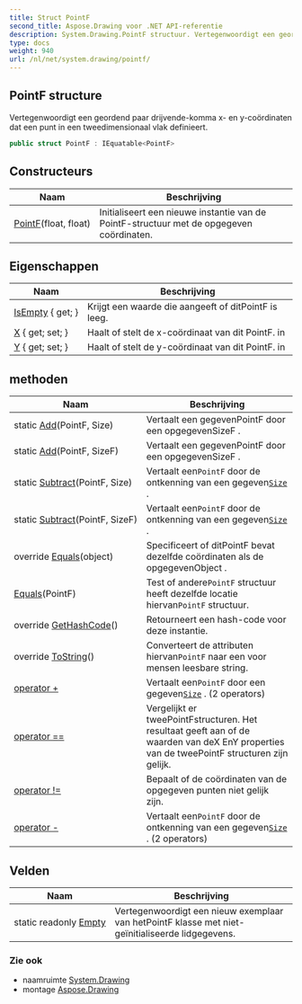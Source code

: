 ```yaml
---
title: Struct PointF
second_title: Aspose.Drawing voor .NET API-referentie
description: System.Drawing.PointF structuur. Vertegenwoordigt een geordend paar drijvendekomma x en ycoördinaten dat een punt in een tweedimensionaal vlak definieert.
type: docs
weight: 940
url: /nl/net/system.drawing/pointf/
---
```

## PointF structure

Vertegenwoordigt een geordend paar drijvende-komma x- en y-coördinaten dat een punt in een tweedimensionaal vlak definieert.

```csharp
public struct PointF : IEquatable<PointF>
```

## Constructeurs

| Naam | Beschrijving |
| --- | --- |
| [PointF](pointf/)(float, float) | Initialiseert een nieuwe instantie van de PointF-structuur met de opgegeven coördinaten. |

## Eigenschappen

| Naam | Beschrijving |
| --- | --- |
| [IsEmpty](../../system.drawing/pointf/isempty/) { get; } | Krijgt een waarde die aangeeft of ditPointF is leeg. |
| [X](../../system.drawing/pointf/x/) { get; set; } | Haalt of stelt de x-coördinaat van dit PointF. in |
| [Y](../../system.drawing/pointf/y/) { get; set; } | Haalt of stelt de y-coördinaat van dit PointF. in |

## methoden

| Naam | Beschrijving |
| --- | --- |
| static [Add](../../system.drawing/pointf/add/#add)(PointF, Size) | Vertaalt een gegevenPointF door een opgegevenSizeF . |
| static [Add](../../system.drawing/pointf/add/#add_1)(PointF, SizeF) | Vertaalt een gegevenPointF door een opgegevenSizeF . |
| static [Subtract](../../system.drawing/pointf/subtract/#subtract)(PointF, Size) | Vertaalt een`PointF` door de ontkenning van een gegeven[`Size`](../size/) . |
| static [Subtract](../../system.drawing/pointf/subtract/#subtract_1)(PointF, SizeF) | Vertaalt een`PointF` door de ontkenning van een gegeven[`Size`](../size/) . |
| override [Equals](../../system.drawing/pointf/equals/#equals_1)(object) | Specificeert of ditPointF bevat dezelfde coördinaten als de opgegevenObject . |
| [Equals](../../system.drawing/pointf/equals/#equals)(PointF) | Test of andere`PointF` structuur heeft dezelfde locatie hiervan`PointF` structuur. |
| override [GetHashCode](../../system.drawing/pointf/gethashcode/)() | Retourneert een hash-code voor deze instantie. |
| override [ToString](../../system.drawing/pointf/tostring/)() | Converteert de attributen hiervan`PointF` naar een voor mensen leesbare string. |
| [operator +](../../system.drawing/pointf/op_addition/#op_addition) | Vertaalt een`PointF` door een gegeven[`Size`](../size/) . (2 operators) |
| [operator ==](../../system.drawing/pointf/op_equality/) | Vergelijkt er tweePointFstructuren. Het resultaat geeft aan of de waarden van deX EnY properties van de tweePointF structuren zijn gelijk. |
| [operator !=](../../system.drawing/pointf/op_inequality/) | Bepaalt of de coördinaten van de opgegeven punten niet gelijk zijn. |
| [operator -](../../system.drawing/pointf/op_subtraction/#op_subtraction) | Vertaalt een`PointF` door de ontkenning van een gegeven[`Size`](../size/) . (2 operators) |

## Velden

| Naam | Beschrijving |
| --- | --- |
| static readonly [Empty](../../system.drawing/pointf/empty/) | Vertegenwoordigt een nieuw exemplaar van hetPointF klasse met niet-geïnitialiseerde lidgegevens. |

### Zie ook

* naamruimte [System.Drawing](../../system.drawing/)
* montage [Aspose.Drawing](../../)


